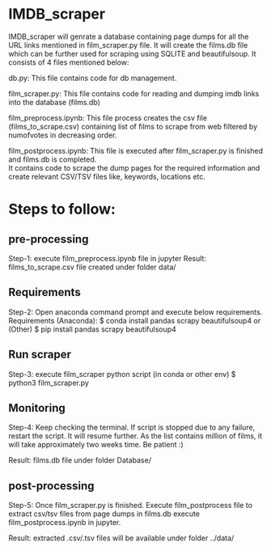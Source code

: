 # IMDB_scraper
IMDB_scraper will genrate a database containing page dumps for all the URL links mentioned in film_scraper.py file.
It will create the films.db file which can be further used for scraping using SQLITE and beautifulsoup.
It consists of 4 files mentioned below:

db.py:
This file contains code for db management.

film_scraper.py:
This file contains code for reading and dumping imdb links into the database (films.db)

film_preprocess.ipynb:
This file process creates the csv file (films_to_scrape.csv) containing list of films to scrape from web filtered by numofvotes in decreasing order.

film_postprocess.ipynb:
This file is executed after film_scraper.py is finished and films.db is completed.	
It contains code to scrape the dump pages for the required information and create relevant CSV/TSV files like, keywords, locations etc.

# Steps to follow:
## pre-processing
Step-1: execute film_preprocess.ipynb file in jupyter
Result: films_to_scrape.csv file created under folder data/

## Requirements
Step-2: Open anaconda command prompt and execute below requirements.
Requirements (Anaconda):
$ conda install pandas scrapy beautifulsoup4
or (Other)
$ pip install pandas scrapy beautifulsoup4

## Run scraper
Step-3: execute film_scraper python script
(in conda or other env)
$ python3 film_scraper.py

## Monitoring
Step-4: Keep checking the terminal. If script is stopped due to any failure, restart the script. It will resume further.
As the list contains million of films, it will take approximately two weeks time. Be patient :)

Result: films.db file under folder Database/

## post-processing
Step-5: Once film_scraper.py is finished. Execute film_postprocess file to extract csv/tsv files from page dumps in films.db
execute film_postprocess.ipynb in jupyter.

Result: extracted .csv/.tsv files will be available under folder ../data/
